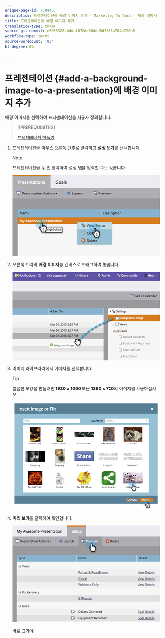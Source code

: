 ```yaml
---
unique-page-id: 7504437
description: 프레젠테이션에 배경 이미지 추가 - Marketing To Docs - 제품 설명서
title: 프레젠테이션에 배경 이미지 추가
translation-type: tm+mt
source-git-commit: e5050328cbddaf072dd60ddd8d7363a704e720b5
workflow-type: tm+mt
source-wordcount: '93'
ht-degree: 0%

---
```



# 프레젠테이션 {#add-a-background-image-to-a-presentation}에 배경 이미지 추가

배경 이미지를 선택하여 프레젠테이션을 사용자 정의합니다.

>[!PREREQUISITES]
>
>[프레젠테이션 만들기](/help/marketo/product-docs/core-marketo-concepts/marketing-calendar/calendar-hd/create-a-presentation.md)

1. 프레젠테이션을 마우스 오른쪽 단추로 클릭하고 **설정 보기**&#x200B;를 선택합니다.

   >[!NOTE]
   >
   >프레젠테이션을 두 번 클릭하여 설정 탭을 입력할 수도 있습니다.

   ![](assets/image2015-3-24-14-3a36-3a52.png)

1. 오른쪽 트리의 **배경 이미지**&#x200B;를 캔버스로 드래그하여 놓습니다.

   ![](assets/image2015-3-24-14-3a39-3a40.png)

1. 이미지 라이브러리에서 이미지를 선택합니다.

   >[!TIP]
   >
   >깔끔한 모양을 만들려면 **1920 x 1080** 또는 **1280 x 720**&#x200B;의 이미지를 사용하십시오.

   ![](assets/image2015-3-24-14-3a47-3a57.png)

1. **미리 보기**&#x200B;를 클릭하여 확인합니다.

   ![](assets/image2015-3-24-14-3a51-3a1.png)

   바로 그거야!
